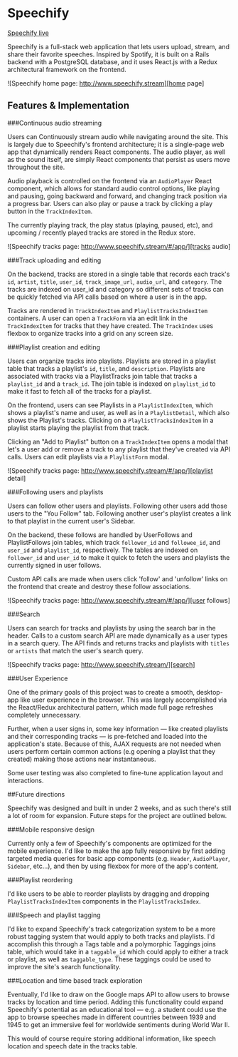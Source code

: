 # Speechify

[Speechify live][prodlink]

Speechify is a full-stack web application that lets users upload, stream, and share their favorite speeches. Inspired by Spotify, it is built on a Rails backend with a PostgreSQL database, and it uses React.js with a Redux architectural framework on the frontend.  

![Speechify home page: http://www.speechify.stream][home page]

## Features & Implementation

###Continuous audio streaming

Users can Continuously stream audio while navigating around the site. This is largely due to Speechify's frontend architecture; it is a single-page web app that dynamically renders React components. The audio player, as well as the sound itself, are simply React components that persist as users move throughout the site.

Audio playback is controlled on the frontend via an `AudioPlayer` React component, which allows for standard audio control options, like playing and pausing, going backward and forward, and changing track position via a progress bar. Users can also play or pause a track by clicking a play button in the `TrackIndexItem`.

The currently playing track, the play status (playing, paused, etc), and upcoming / recently played tracks are stored in the Redux store.

![Speechify tracks page: http://www.speechify.stream/#/app/][tracks audio]

###Track uploading and editing

On the backend, tracks are stored in a single table that records each track's `id`, `artist`, `title`, `user_id`, `track_image_url`, `audio_url`, and `category`. The tracks are indexed on user_id and category so different sets of tracks can be quickly fetched via API calls based on where a user is in the app.

Tracks are rendered in `TrackIndexItem` and `PlaylistTracksIndexItem` containers. A user can open a `TrackForm` via an edit link in the `TrackIndexItem` for tracks that they have created. The `TrackIndex` uses flexbox to organize tracks into a grid on any screen size.

###Playlist creation and editing

Users can organize tracks into playlists. Playlists are stored in a playlist table that tracks a playlist's `id`, `title`, and `description`. Playlists are associated with tracks via a PlaylistTracks join table that tracks a `playlist_id` and a `track_id`. The join table is indexed on `playlist_id` to make it fast to fetch all of the tracks for a playlist.

On the frontend, users can see Playlists in a `PlaylistIndexItem`, which shows a playlist's name and user, as well as in a `PlaylistDetail`, which also shows the Playlist's tracks. Clicking on a `PlaylistTracksIndexItem` in a playlist starts playing the playlist from that track.

Clicking an "Add to Playlist" button on a `TrackIndexItem` opens a modal that let's a user add or remove a track to any playlist that they've created via API calls. Users can edit playlists via a `PlaylistForm` modal.

![Speechify tracks page: http://www.speechify.stream/#/app/][playlist detail]

###Following users and playlists

Users can follow other users and playlists. Following other users add those users to the "You Follow" tab. Following another user's playlist creates a link to that playlist in the current user's Sidebar.

On the backend, these follows are handled by UserFollows and PlaylistFollows join tables, which track `follower_id` and `followee_id`, and `user_id` and `playlist_id`, respectively. The tables are indexed on `follower_id` and `user_id` to make it quick to fetch the users and playlists the currently signed in user follows.

Custom API calls are made when users click 'follow' and 'unfollow' links on the frontend that create and destroy these follow associations.

![Speechify tracks page: http://www.speechify.stream/#/app/][user follows]

###Search

Users can search for tracks and playlists by using the search bar in the header. Calls to a custom search API are made dynamically as a user types in a search query. The API finds and returns tracks and playlists with `titles` or `artists` that match the user's search query.

![Speechify tracks page: http://www.speechify.stream/][search]

###User Experience

One of the primary goals of this project was to create a smooth, desktop-app like user experience in the browser. This was largely accomplished via the React/Redux architectural pattern, which made full page refreshes completely unnecessary.

Further, when a user signs in, some key information &mdash; like created playlists and their corresponding tracks &mdash; is pre-fetched and loaded into the application's state. Because of this, AJAX requests are not needed when users perform certain common actions (e.g opening a playlist that they created) making those actions near instantaneous.

Some user testing was also completed to fine-tune application layout and interactions.

##Future directions

Speechify was designed and built in under 2 weeks, and as such there's still a lot of room for expansion. Future steps for the project are outlined below.


###Mobile responsive design

Currently only a few of Speechify's components are optimized for the mobile experience. I'd like to make the app fully responsive by first adding targeted media queries for basic app components (e.g. `Header`, `AudioPlayer`, `Sidebar`, etc...), and then by using flexbox for more of the app's content.

###Playlist reordering

I'd like users to be able to reorder playlists by dragging and dropping `PlaylistTracksIndexItem` components in the `PlaylistTracksIndex`.

###Speech and playlist tagging

I'd like to expand Speechify's track categorization system to be a more robust tagging system that would apply to both tracks and playlists. I'd accomplish this through a Tags table and a polymorphic Taggings joins table, which would take in a `taggable_id` which could apply to either a track or playlist, as well as `taggable_type`. These taggings could be used to improve the site's search functionality.

###Location and time based track exploration

Eventually, I'd like to draw on the Google maps API to allow users to browse tracks by location and time period. Adding this functionality could expand Speechify's potential as an educational tool &mdash; e.g. a student could use the app to browse speeches made in different countries between 1939 and 1945 to get an immersive feel for worldwide sentiments during World War II.

This would of course require storing additional information, like speech location and speech date in the tracks table.

[prodlink]: http://www.speechify.stream
[home page]: ./docs/images/home.png "Speechify home page"
[tracks audio]: ./docs/images/track_audio.png "Speehify audio player"
[playlist detail]: ./docs/images/playlist_detail.png "Playlist detail page"
[user follows]: ./docs/images/user_follows.png "User follows page"
[search]: ./docs/images/search.png "User page"
